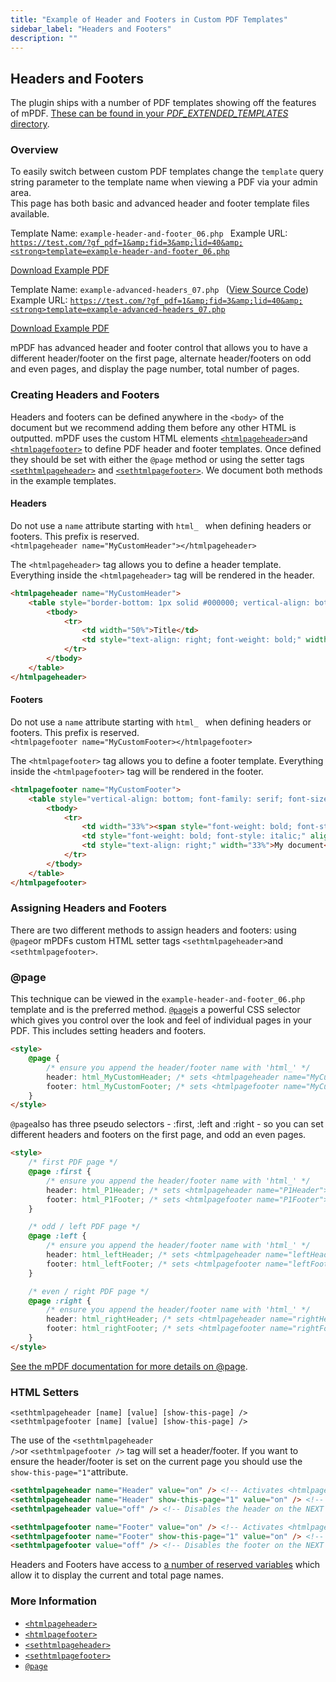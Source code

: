 ```yaml
---
title: "Example of Header and Footers in Custom PDF Templates"
sidebar_label: "Headers and Footers"
description: ""
---
```


<h2>Headers and Footers</h2>
The plugin ships with a number of PDF templates showing off the features of mPDF. <a href="/v3/wheres-configuration-folder/">These can be found in your <em>PDF_EXTENDED_TEMPLATES</em> directory</a>.
<h3>Overview</h3>
<div class="message">To easily switch between custom PDF templates change the <code>template</code> query string parameter to the template name when viewing a PDF via your admin area.</div>
This page has both basic and advanced header and footer template files available.

Template Name: <code>example-header-and-footer_06.php </code>
Example URL: <code>https://test.com/?gf_pdf=1&amp;fid=3&amp;lid=40&amp;<strong>template=example-header-and-footer_06.php</strong></code>

<a href="https://resources.gravitypdf.com/uploads/sites/2/2013/05/example-header-and-footer_06.pdf">Download Example PDF</a>

Template Name: <code>example-advanced-headers_07.php </code> (<a href="https://github.com/blueliquiddesigns/gravity-forms-pdf-extended/blob/master/initialisation/templates/example-advanced-headers_07.php">View Source Code</a>)
Example URL: <code>https://test.com/?gf_pdf=1&amp;fid=3&amp;lid=40&amp;<strong>template=example-advanced-headers_07.php</strong></code>

<a href="https://resources.gravitypdf.com/uploads/sites/2/2013/05/example-advanced-headers_07.pdf">Download Example PDF</a>

mPDF has advanced header and footer control that allows you to have a different header/footer on the first page, alternate header/footers on odd and even pages, and display the page number, total number of pages.
<h3>Creating Headers and Footers</h3>
Headers and footers can be defined anywhere in the <code>&lt;body&gt;</code> of the document but we recommend adding them before any other HTML is outputted. mPDF uses the custom HTML elements <code><a href="http://mpdf.github.io/reference/html-control-tags/htmlpageheader.html">&lt;htmlpageheader&gt;</a></code>and <code><a href="http://mpdf.github.io/reference/html-control-tags/htmlpagefooter.html">&lt;htmlpagefooter&gt;</a></code> to define PDF header and footer templates. Once defined they should be set with either the <code>@page</code> method or using the setter tags <code><a href="http://mpdf.github.io/reference/html-control-tags/sethtmlpageheader.html">&lt;sethtmlpageheader&gt;</a></code> and <code><a href="http://mpdf.github.io/reference/html-control-tags/sethtmlpagefooter.html">&lt;sethtmlpagefooter&gt;</a></code>. We document both methods in the example templates.
<h4>Headers</h4>
<div class="note">Do not use a <code>name</code> attribute starting with <code>html_ </code> when defining headers or footers. This prefix is reserved.</div>
<code>&lt;htmlpageheader name="MyCustomHeader"&gt;&lt;/htmlpageheader&gt;</code>

The <code>&lt;htmlpageheader&gt;</code> tag allows you to define a header template. Everything inside the <code>&lt;htmlpageheader&gt;</code> tag will be rendered in the header.

```html
<htmlpageheader name="MyCustomHeader">
	<table style="border-bottom: 1px solid #000000; vertical-align: bottom; font-family: serif; font-size: 9pt; color: #000088;" width="100%">
		<tbody>
			<tr>
				<td width="50%">Title</td>
				<td style="text-align: right; font-weight: bold;" width="50%">Logo</td>
			</tr>
		</tbody>
	</table>
</htmlpageheader>
```

<h4>Footers</h4>
<div class="note">Do not use a <code>name</code> attribute starting with <code>html_ </code> when defining headers or footers. This prefix is reserved.</div>
<code>&lt;htmlpagefooter name="MyCustomFooter&gt;&lt;/htmlpagefooter&gt;</code>

The <code>&lt;htmlpagefooter&gt;</code> tag allows you to define a footer template. Everything inside the <code>&lt;htmlpagefooter&gt;</code> tag will be rendered in the footer.

```html
<htmlpagefooter name="MyCustomFooter">
	<table style="vertical-align: bottom; font-family: serif; font-size: 8pt; color: #000000; font-weight: bold; font-style: italic;" width="100%">
		<tbody>
			<tr>
				<td width="33%"><span style="font-weight: bold; font-style: italic;">{DATE j-m-Y}</span></td>
				<td style="font-weight: bold; font-style: italic;" align="center" width="33%">{PAGENO}/{nbpg}</td>
				<td style="text-align: right;" width="33%">My document</td>
			</tr>
		</tbody>
	</table>
</htmlpagefooter>
```

<h3>Assigning Headers and Footers</h3>
There are two different methods to assign headers and footers: using <code>@page</code>or mPDFs custom HTML setter tags <code>&lt;sethtmlpageheader&gt;</code>and <code>&lt;sethtmlpagefooter&gt;</code>.
<h3>@page</h3>
This technique can be viewed in the <code>example-header-and-footer_06.php</code> template and is the preferred method. <a href="http://mpdf.github.io/paging/using-page.html"><code>@page</code></a>is a powerful CSS selector which gives you control over the look and feel of individual pages in your PDF. This includes setting headers and footers.

```html
<style>
	@page {
		/* ensure you append the header/footer name with 'html_' */
		header: html_MyCustomHeader; /* sets <htmlpageheader name="MyCustomHeader"> as the header */
		footer: html_MyCustomFooter; /* sets <htmlpagefooter name="MyCustomFooter"> as the footer */
	}
</style>
```

<code>@page</code>also has three pseudo selectors - :first, :left and :right - so you can set different headers and footers on the first page, and odd an even pages.

```html
<style>
	/* first PDF page */
	@page :first {
		/* ensure you append the header/footer name with 'html_' */
		header: html_P1Header; /* sets <htmlpageheader name="P1Header"> as the header */
		footer: html_P1Footer; /* sets <htmlpagefooter name="P1Footer"> as the footer */
	}

	/* odd / left PDF page */
	@page :left {
		/* ensure you append the header/footer name with 'html_' */
		header: html_leftHeader; /* sets <htmlpageheader name="leftHeader"> as the header */
		footer: html_leftFooter; /* sets <htmlpagefooter name="leftFooter"> as the footer */
	}

	/* even / right PDF page */
	@page :right {
		/* ensure you append the header/footer name with 'html_' */
		header: html_rightHeader; /* sets <htmlpageheader name="rightHeader"> as the header */
		footer: html_rightFooter; /* sets <htmlpagefooter name="rightFooter"> as the footer */
	}
</style>
```

<a href="http://mpdf.github.io/paging/using-page.html">See the mPDF documentation for more details on @page</a>.
<h3>HTML Setters</h3>
<code>&lt;sethtmlpageheader [name] [value] [show-this-page] /&gt;</code>
<code>&lt;sethtmlpagefooter [name] [value] [show-this-page] /&gt;</code>

The use of the <code>&lt;sethtmlpageheader /&gt;</code>or <code>&lt;sethtmlpagefooter /&gt;</code> tag will set a header/footer. If you want to ensure the header/footer is set on the current page you should use the <code>show-this-page="1"</code>attribute.

```html
<sethtmlpageheader name="Header" value="on" /> <!-- Activates <htmlpageheader name="Header"> on the NEXT PDF page -->
<sethtmlpageheader name="Header" show-this-page="1" value="on" /> <!-- Activates <htmlpageheader name="Header"> on the CURRENT PDF page -->
<sethtmlpageheader value="off" /> <!-- Disables the header on the NEXT PDF page -->

<sethtmlpagefooter name="Footer" value="on" /> <!-- Activates <htmlpagefooter name="Footer"> on the NEXT PDF page -->
<sethtmlpagefooter name="Footer" show-this-page="1" value="on" /> <!-- Activates <htmlpagefooter name="Footer"> on the CURRENT PDF page -->
<sethtmlpagefooter value="off" /> <!-- Disables the footer on the NEXT PDF page -->
```

<div class="message">Headers and Footers have access to <a href="/v3/reserved-variables/">a number of reserved variables</a> which allow it to display the current and total page names.</div>
<h3>More Information</h3>
<ul>
	<li><code><a href="http://mpdf.github.io/reference/html-control-tags/htmlpageheader.html">&lt;htmlpageheader&gt;</a></code></li>
	<li><code><a href="http://mpdf.github.io/reference/html-control-tags/htmlpagefooter.html">&lt;htmlpagefooter&gt;</a></code></li>
	<li><code><a href="http://mpdf.github.io/reference/html-control-tags/sethtmlpageheader.html">&lt;sethtmlpageheader&gt;</a></code></li>
	<li><code><a href="http://mpdf.github.io/reference/html-control-tags/sethtmlpagefooter.html">&lt;sethtmlpagefooter&gt;</a></code></li>
	<li><code><a href="http://mpdf.github.io/paging/using-page.html">@page</a></code></li>
</ul>